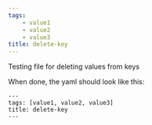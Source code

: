 ```yaml
---
tags:
    - value1
    - value2
    - value3
title: delete-key
---
```

Testing file for deleting values from keys

When done, the yaml should look like this:
```
---
tags: [value1, value2, value3]
title: delete-key
---
```